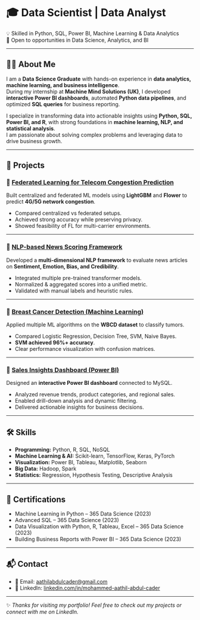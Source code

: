 # 🎓 Data Scientist | Data Analyst
💡 Skilled in Python, SQL, Power BI, Machine Learning & Data Analytics  
📍 Open to opportunities in Data Science, Analytics, and BI  

---

## 👨‍💻 About Me
I am a **Data Science Graduate** with hands-on experience in **data analytics, machine learning, and business intelligence**.  
During my internship at **Machine Mind Solutions (UK)**, I developed **interactive Power BI dashboards**, automated **Python data pipelines**, and optimized **SQL queries** for business reporting.  

I specialize in transforming data into actionable insights using **Python, SQL, Power BI, and R**, with strong foundations in **machine learning, NLP, and statistical analysis**.  
I am passionate about solving complex problems and leveraging data to drive business growth.  

---

## 📂 Projects

### 🔹 [Federated Learning for Telecom Congestion Prediction](https://github.com/acmaathil/federated-learning-telecom-congestion)
Built centralized and federated ML models using **LightGBM** and **Flower** to predict **4G/5G network congestion**.  
- Compared centralized vs federated setups.  
- Achieved strong accuracy while preserving privacy.  
- Showed feasibility of FL for multi-carrier environments.  

---

### 🔹 [NLP-based News Scoring Framework](https://github.com/acmaathil/nlp-news-scoring-framework)
Developed a **multi-dimensional NLP framework** to evaluate news articles on **Sentiment, Emotion, Bias, and Credibility**.  
- Integrated multiple pre-trained transformer models.  
- Normalized & aggregated scores into a unified metric.  
- Validated with manual labels and heuristic rules.  

---

### 🔹 [Breast Cancer Detection (Machine Learning)](https://github.com/acmaathil/breast-cancer-detection-ml)
Applied multiple ML algorithms on the **WBCD dataset** to classify tumors.  
- Compared Logistic Regression, Decision Tree, SVM, Naive Bayes.  
- **SVM achieved 96%+ accuracy**.  
- Clear performance visualization with confusion matrices.  

---

### 🔹 [Sales Insights Dashboard (Power BI)](https://github.com/acmaathil/sales-insights-powerbi)
Designed an **interactive Power BI dashboard** connected to MySQL.  
- Analyzed revenue trends, product categories, and regional sales.  
- Enabled drill-down analysis and dynamic filtering.  
- Delivered actionable insights for business decisions.  

---

## 🛠 Skills
- **Programming:** Python, R, SQL, NoSQL  
- **Machine Learning & AI:** Scikit-learn, TensorFlow, Keras, PyTorch  
- **Visualization:** Power BI, Tableau, Matplotlib, Seaborn  
- **Big Data:** Hadoop, Spark  
- **Statistics:** Regression, Hypothesis Testing, Descriptive Analysis  

---

## 📜 Certifications
- Machine Learning in Python – 365 Data Science (2023)  
- Advanced SQL – 365 Data Science (2023)  
- Data Visualization with Python, R, Tableau, Excel – 365 Data Science (2023)  
- Building Business Reports with Power BI – 365 Data Science (2023)  

---

## 📬 Contact
- 📧 Email: [aathilabdulcader@gmail.com](mailto:aathilabdulcader@gmail.com)  
- 🔗 LinkedIn: [linkedin.com/in/mohammed-aathil-abdul-cader](www.linkedin.com/in/mohammed-aathil-abdul-cader)

---

✨ *Thanks for visiting my portfolio! Feel free to check out my projects or connect with me on LinkedIn.*  
